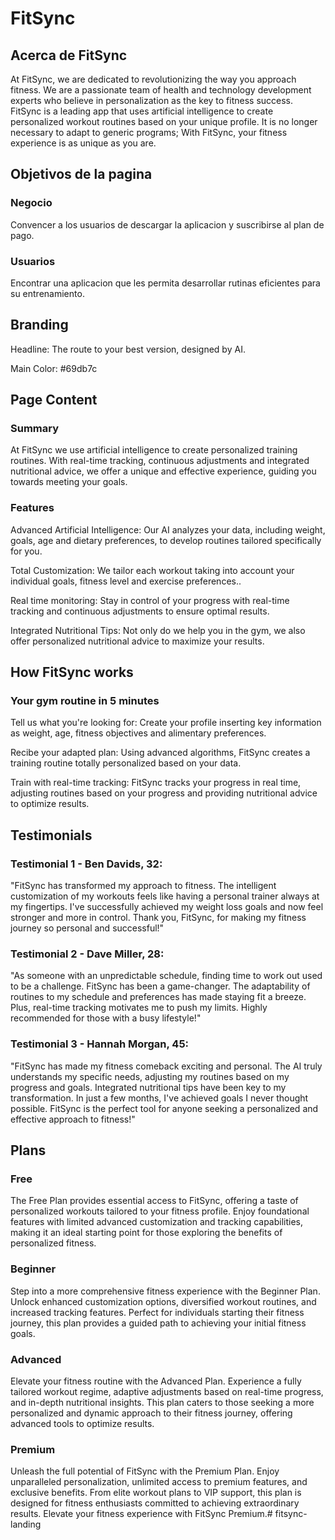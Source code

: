 # FitSync

## Acerca de FitSync

At FitSync, we are dedicated to revolutionizing the way you approach fitness. We are a passionate team of health and technology development experts who believe in personalization as the key to fitness success. FitSync is a leading app that uses artificial intelligence to create personalized workout routines based on your unique profile. It is no longer necessary to adapt to generic programs; With FitSync, your fitness experience is as unique as you are.

## Objetivos de la pagina

### Negocio

Convencer a los usuarios de descargar la aplicacion y suscribirse al plan de pago.

### Usuarios

Encontrar una aplicacion que les permita desarrollar rutinas eficientes para su entrenamiento.

## Branding

Headline: The route to your best version, designed by AI.

Main Color: #69db7c

## Page Content

### Summary

At FitSync we use artificial intelligence to create personalized
training routines. With real-time tracking, continuous adjustments
and integrated nutritional advice, we offer a unique and effective
experience, guiding you towards meeting your goals.

### Features

Advanced Artificial Intelligence:
Our AI analyzes your data, including weight, goals, age and dietary preferences, to develop routines tailored specifically for you.

Total Customization:
We tailor each workout taking into account your individual goals, fitness level and exercise preferences..

Real time monitoring:
Stay in control of your progress with real-time tracking and continuous adjustments to ensure optimal results.

Integrated Nutritional Tips:
Not only do we help you in the gym, we also offer personalized nutritional advice to maximize your results.

## How FitSync works

### Your gym routine in 5 minutes

Tell us what you're looking for: Create your profile inserting key information as weight, age, fitness objectives and alimentary preferences.

Recibe your adapted plan: Using advanced algorithms, FitSync creates a training routine
totally personalized based on your data.

Train with real-time tracking: FitSync tracks your progress in real time, adjusting routines
based on your progress and providing nutritional advice to
optimize results.

## Testimonials

### Testimonial 1 - Ben Davids, 32:
"FitSync has transformed my approach to fitness. The intelligent customization of my workouts feels like having a personal trainer always at my fingertips. I've successfully achieved my weight loss goals and now feel stronger and more in control. Thank you, FitSync, for making my fitness journey so personal and successful!"

### Testimonial 2 - Dave Miller, 28:
"As someone with an unpredictable schedule, finding time to work out used to be a challenge. FitSync has been a game-changer. The adaptability of routines to my schedule and preferences has made staying fit a breeze. Plus, real-time tracking motivates me to push my limits. Highly recommended for those with a busy lifestyle!"

### Testimonial 3 - Hannah Morgan, 45:
"FitSync has made my fitness comeback exciting and personal. The AI truly understands my specific needs, adjusting my routines based on my progress and goals. Integrated nutritional tips have been key to my transformation. In just a few months, I've achieved goals I never thought possible. FitSync is the perfect tool for anyone seeking a personalized and effective approach to fitness!"


## Plans

### Free
The Free Plan provides essential access to FitSync, offering a taste of personalized workouts tailored to your fitness profile. Enjoy foundational features with limited advanced customization and tracking capabilities, making it an ideal starting point for those exploring the benefits of personalized fitness.

### Beginner
Step into a more comprehensive fitness experience with the Beginner Plan. Unlock enhanced customization options, diversified workout routines, and increased tracking features. Perfect for individuals starting their fitness journey, this plan provides a guided path to achieving your initial fitness goals.

### Advanced
Elevate your fitness routine with the Advanced Plan. Experience a fully tailored workout regime, adaptive adjustments based on real-time progress, and in-depth nutritional insights. This plan caters to those seeking a more personalized and dynamic approach to their fitness journey, offering advanced tools to optimize results.

### Premium
Unleash the full potential of FitSync with the Premium Plan. Enjoy unparalleled personalization, unlimited access to premium features, and exclusive benefits. From elite workout plans to VIP support, this plan is designed for fitness enthusiasts committed to achieving extraordinary results. Elevate your fitness experience with FitSync Premium.# fitsync-landing
